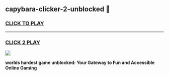 
## capybara-clicker-2-unblocked 👋
<h3>
<a href="https://premium.freeplayer.one?title=capybara-clicker-2-unblocked&ref=14F">CLICK TO PLAY</a></h3>
<hr>

<h3>
<a href="https://premium.freeplayer.one?title=capybara-clicker-2-unblocked&ref=14F">CLICK 2 PLAY</a>
  
</h3>

<a href="https://premium.freeplayer.one?title=capybara-clicker-2-unblocked&ref=12F/"><img src="https://clearcache.store/games.png"></a>


**worlds hardest game unblocked: Your Gateway to Fun and Accessible Online Gaming**
